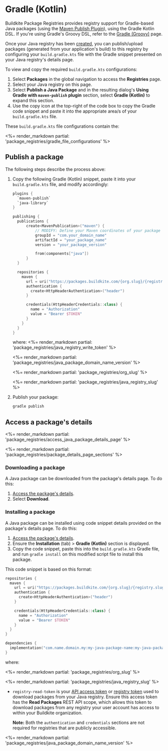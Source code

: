 # Gradle (Kotlin)

Buildkite Package Registries provides registry support for Gradle-based Java packages (using the [Maven Publish Plugin](https://docs.gradle.org/current/userguide/publishing_maven.html)), using the Gradle Kotlin DSL. If you're using Gradle's Groovy DSL, refer to the [Gradle (Groovy)](/docs/package-registries/gradle-groovy) page.

Once your Java registry has been [created](/docs/package-registries/manage-registries#create-a-registry), you can publish/upload packages (generated from your application's build) to this registry by configuring your `build.gradle.kts` file with the Gradle snippet presented on your Java registry's details page.

To view and copy the required `build.gradle.kts` configurations:

1. Select **Packages** in the global navigation to access the **Registries** page.
1. Select your Java registry on this page.
1. Select **Publish a Java Package** and in the resulting dialog's **Using Gradle with `maven-publish` plugin** section, select **Gradle (Kotlin)** to expand this section.
1. Use the copy icon at the top-right of the code box to copy the Gradle code snippet and paste it into the appropriate area/s of your `build.gradle.kts` file.

These `build.gradle.kts` file configurations contain the:

<%= render_markdown partial: 'package_registries/gradle_file_configurations' %>

## Publish a package

The following steps describe the process above:

1. Copy the following Gradle (Kotlin) snippet, paste it into your `build.gradle.kts` file, and modify accordingly:

    ```kotlin
    plugins {
      `maven-publish`
      `java-library`
    }

    publishing {
      publications {
          create<MavenPublication>("maven") {
              // MODIFY: Define your Maven coordinates of your package
              groupId = "com.your_domain_name"
              artifactId = "your_package_name"
              version = "your_package_version"

              from(components["java"])
          }
      }

      repositories {
        maven {
          url = uri("https://packages.buildkite.com/{org.slug}/{registry.slug}/maven2/")
          authentication {
            create<HttpHeaderAuthentication>("header")
          }

          credentials(HttpHeaderCredentials::class) {
            name = "Authorization"
            value = "Bearer $TOKEN"
          }
        }
      }
    }
    ```

    where:
    <%= render_markdown partial: 'package_registries/java_registry_write_token' %>

    <%= render_markdown partial: 'package_registries/java_package_domain_name_version' %>

    <%= render_markdown partial: 'package_registries/org_slug' %>

    <%= render_markdown partial: 'package_registries/java_registry_slug' %>

1. Publish your package:

    ```bash
    gradle publish
    ```

## Access a package's details

<%= render_markdown partial: 'package_registries/access_java_package_details_page' %>

<%= render_markdown partial: 'package_registries/package_details_page_sections' %>

### Downloading a package

A Java package can be downloaded from the package's details page. To do this:

1. [Access the package's details](#access-a-packages-details).
1. Select **Download**.

### Installing a package

A Java package can be installed using code snippet details provided on the package's details page. To do this:

1. [Access the package's details](#access-a-packages-details).
1. Ensure the **Installation** (tab) > **Gradle (Kotlin)**  section is displayed.
1. Copy the code snippet, paste this into the `build.gradle.kts` Gradle file, and run `gradle install` on this modified script file to install this package.

This code snippet is based on this format:

```kotlin
repositories {
  maven {
    url = uri("https://packages.buildkite.com/{org.slug}/{registry.slug}/maven2/")
    authentication {
      create<HttpHeaderAuthentication>("header")
    }

    credentials(HttpHeaderCredentials::class) {
      name = "Authorization"
      value = "Bearer $TOKEN"
    }
  }
}

dependencies {
  implementation("com.name.domain.my:my-java-package-name:my-java-package-version")
}
```

where:

<%= render_markdown partial: 'package_registries/org_slug' %>

<%= render_markdown partial: 'package_registries/java_registry_slug' %>

- `registry-read-token` is your [API access token](https://buildkite.com/user/api-access-tokens) or [registry token](/docs/package-registries/manage-registries#update-a-registry-configure-registry-tokens) used to download packages from your Java registry. Ensure this access token has the **Read Packages** REST API scope, which allows this token to download packages from any registry your user account has access to within your Buildkite organization.

    **Note:** Both the `authentication` and `credentials` sections are not required for registries that are publicly accessible.

<%= render_markdown partial: 'package_registries/java_package_domain_name_version' %>
